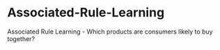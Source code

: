 # Associated-Rule-Learning
Associated Rule Learning - Which products are consumers likely to buy together?
